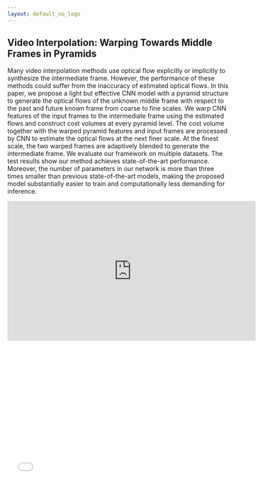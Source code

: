 ```yaml
---
layout: default_no_logo
---
```


## Video Interpolation: Warping Towards Middle Frames in Pyramids

Many video interpolation methods use optical flow explicitly or implicitly to synthesize the intermediate frame. However, the performance of these methods could suffer from the inaccuracy of estimated optical flows. In this paper, we propose a light but effective CNN model with a pyramid structure to generate the optical flows of the unknown middle frame with respect to the past and future known frame from coarse to fine scales. We warp CNN features of the input frames to the intermediate frame using the estimated flows and construct cost volumes at every pyramid level. The cost volume together with the warped pyramid features and input frames are processed by CNN to estimate the optical flows at the next finer scale. At the finest scale, the two warped frames are adaptively blended to generate the intermediate frame. We evaluate our framework on multiple datasets. The test results show our method achieves state-of-the-art performance. Moreover, the number of parameters in our network is more than three times smaller than previous state-of-the-art models, making the proposed model substantially easier to train and computationally less demanding for inference.

<iframe width="560" height="315"
src="https://www.youtube.com/embed/aWmoQm0E7hk" 
frameborder="0" 
allow="accelerometer; autoplay; encrypted-media; gyroscope; picture-in-picture" 
allowfullscreen></iframe>

<center><embed src="../assets/img/poster_video_interpolation.pdf" width="560" height="315"></center>

